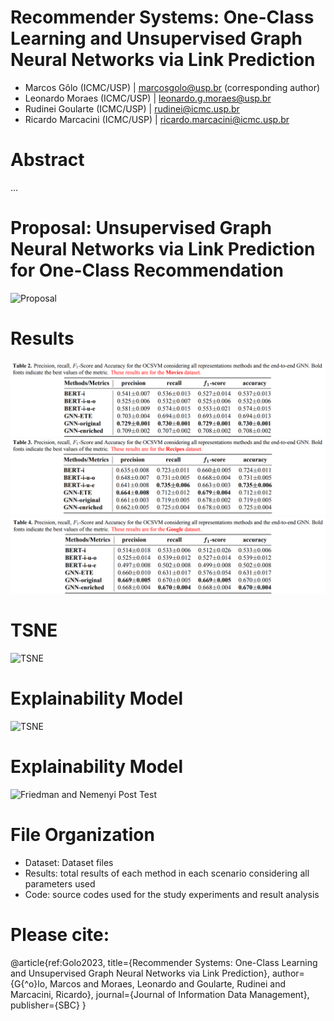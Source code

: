 # Recommender Systems: One-Class Learning and Unsupervised Graph Neural Networks via Link Prediction

- Marcos Gôlo (ICMC/USP) | marcosgolo@usp.br (corresponding author)
- Leonardo Moraes (ICMC/USP) | leonardo.g.moraes@usp.br
- Rudinei Goularte (ICMC/USP) | rudinei@icmc.usp.br
- Ricardo Marcacini (ICMC/USP) | ricardo.marcacini@icmc.usp.br

# Abstract
...

# Proposal: Unsupervised Graph Neural Networks via Link Prediction for One-Class Recommendation
![Proposal](/images/proposal.jpg)

# Results
![Movies Results](/images/results1.png)
![Recipes Results](/images/results2.png)
![Google Results](/images/results3.png)

# TSNE
![TSNE](/images/tsne.png)

# Explainability Model
![TSNE](/images/exp.png)

# Explainability Model
![Friedman and Nemenyi Post Test](/images/nemenyi.png)

# File Organization
- Dataset: Dataset files
- Results: total results of each method in each scenario considering all parameters used
- Code: source codes used for the study experiments and result analysis

# Please cite:

@article{ref:Golo2023,
  title={Recommender Systems: One-Class Learning and Unsupervised Graph Neural Networks via Link Prediction},
  author={G{\^o}lo, Marcos and Moraes, Leonardo and Goularte, Rudinei and Marcacini, Ricardo},
  journal={Journal of Information Data Management},
  publisher={SBC}
}

